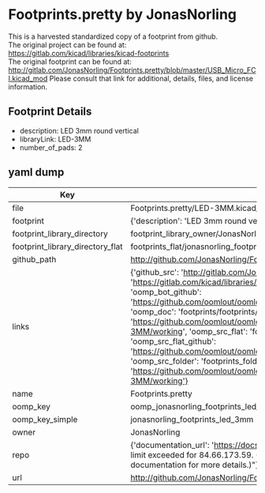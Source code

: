 # Footprints.pretty by JonasNorling  
This is a harvested standardized copy of a footprint from github.  
The original project can be found at:  
https://gitlab.com/kicad/libraries/kicad-footprints  
The original footprint can be found at:
http://gitlab.com/JonasNorling/Footprints.pretty/blob/master/USB_Micro_FCI.kicad_mod
Please consult that link for additional, details, files, and license information.  
## Footprint Details
* description: LED 3mm round vertical  
* libraryLink: LED-3MM  
* number_of_pads: 2  
## yaml dump  
| Key | Value |  
| --- | --- |  
| file | Footprints.pretty/LED-3MM.kicad_mod |  
| footprint | {'description': 'LED 3mm round vertical', 'libraryLink': 'LED-3MM', 'number_of_pads': 2} |  
| footprint_library_directory | footprint_library_owner/JonasNorling_Footprints.pretty |  
| footprint_library_directory_flat | footprints_flat/jonasnorling_footprints_led_3mm/working |  
| github_path | http://github.com/JonasNorling/Footprints.pretty/blob/master/LED-3MM.kicad_mod |  
| links | {'github_src': 'http://gitlab.com/JonasNorling/Footprints.pretty/blob/master/USB_Micro_FCI.kicad_mod', 'github_src_repo': 'https://gitlab.com/kicad/libraries/kicad-footprints', 'oomp_bot': 'footprints/jonasnorling_footprints_led_3mm/working', 'oomp_bot_github': 'https://github.com/oomlout/oomlout_oomp_footprint_bot/tree/main/footprints/jonasnorling_footprints_led_3mm/working', 'oomp_doc': 'footprints/footprints/JonasNorling/Footprints/LED-3MM/working/', 'oomp_doc_github': 'https://github.com/oomlout/oomlout_oomp_footprint_doc/tree/main/footprints/footprints/JonasNorling/Footprints/LED-3MM/working', 'oomp_src_flat': 'footprints_flat/footprints_flat/jonasnorling_footprints_led_3mm/working', 'oomp_src_flat_github': 'https://github.com/oomlout/oomlout_oomp_footprint_src/tree/main/footprints_flat/jonasnorling_footprints_led_3mm/working', 'oomp_src_folder': 'footprints_folder/footprints_folder/JonasNorling/Footprints/LED-3MM/working', 'oomp_src_folder_github': 'https://github.com/oomlout/oomlout_oomp_footprint_src/tree/main/footprints_folder/JonasNorling/Footprints/LED-3MM/working'} |  
| name | Footprints.pretty |  
| oomp_key | oomp_jonasnorling_footprints_led_3mm |  
| oomp_key_simple | jonasnorling_footprints_led_3mm |  
| owner | JonasNorling |  
| repo | {'documentation_url': 'https://docs.github.com/rest/overview/resources-in-the-rest-api#rate-limiting', 'message': "API rate limit exceeded for 84.66.173.59. (But here's the good news: Authenticated requests get a higher rate limit. Check out the documentation for more details.)"} |  
| url | http://github.com/JonasNorling/Footprints.pretty |  


